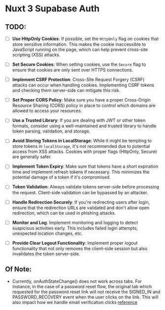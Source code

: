 # Nuxt 3 Supabase Auth

## TODO:

- [ ] **Use HttpOnly Cookies**: If possible, set the `HttpOnly` flag on cookies that store sensitive information. This makes the cookie inaccessible to JavaScript running on the page, which can help prevent cross-site scripting (XSS) attacks.

- [ ] **Set Secure Cookies**: When setting cookies, use the `Secure` flag to ensure that cookies are only sent over HTTPS connections.

- [ ] **Implement CSRF Protection**: Cross-Site Request Forgery (CSRF) attacks can occur when handling cookies. Implementing CSRF tokens and checking them server-side can mitigate this risk.

- [ ] **Set Proper CORS Policy**: Make sure you have a proper Cross-Origin Resource Sharing (CORS) policy in place to control which domains are allowed to access your resources.

- [ ] **Use a Trusted Library**: If you are dealing with JWT or other token formats, consider using a well-maintained and trusted library to handle token parsing, validation, and storage.

- [ ] **Avoid Storing Tokens in LocalStorage**: While it might be tempting to store tokens in `localStorage`, it's not recommended due to potential access from XSS attacks. Cookies with proper flags (HttpOnly, Secure) are generally safer.

- [ ] **Implement Token Expiry**: Make sure that tokens have a short expiration time and implement refresh tokens if necessary. This minimizes the potential damage of a token if it's compromised.
- [ ] **Token Validation**: Always validate tokens server-side before processing the request. Client-side validation can be bypassed by an attacker.

- [ ] **Handle Redirection Securely**: If you're redirecting users after login, ensure that the redirection URLs are validated and don't allow open redirection, which can be used in phishing attacks.

- [ ]  **Monitor and Log**: Implement monitoring and logging to detect suspicious activities early. This includes failed login attempts, unexpected location changes, etc.

- [ ]  **Provide Clear Logout Functionality**: Implement proper logout functionality that not only removes the client-side session but also invalidates the token server-side.


## Of Note:

- Currently, onAuthStateChange() does not work across tabs. For instance, in the case of a password reset flow, the original tab which requested for the password reset link will not receive the SIGNED_IN and PASSWORD_RECOVERY event when the user clicks on the link. This will also impact how we handle email verification clicks [reference](https://supabase.com/docs/reference/javascript/auth-onauthstatechange)